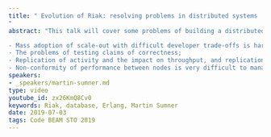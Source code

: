 ```yaml
---
title: " Evolution of Riak: resolving problems in distributed systems
"
abstract: "This talk will cover some problems of building a distributed system framework:

- Mass adoption of scale-out with difficult developer trade-offs is hard to achieve;
- The problems of testing claims of correctness;
- Replication of activity and the impact on throughput, and replication of data can itself be a cause of data loss;
- Non-conformity of performance between nodes is very difficult to manage (one slow node)."
speakers:
- _speakers/martin-sumner.md
type: video
youtube_id: zx26KmQ8Cv0
keywords: Riak, database, Erlang, Martin Sumner
date: 2019-07-03
tags: Code BEAM STO 2019
---
```


